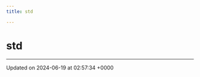 ```yaml
---
title: std

---
```


# std








-------------------------------

Updated on 2024-06-19 at 02:57:34 +0000